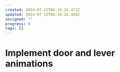 ```yaml
---
created: 2024-07-22T04:19:24.472Z
updated: 2024-07-22T04:19:24.469Z
assigned: ""
progress: 0
tags: []
---
```


# Implement door and lever animations
